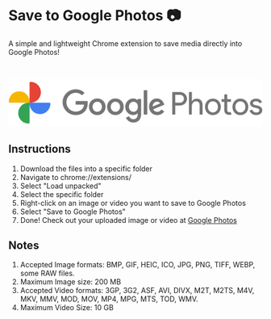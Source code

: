 # Save to Google Photos 📷
A simple and lightweight Chrome extension to save media directly into Google Photos!

<br>
<p align="center">
  <img src="google-photos-header.png" />
</p>

## Instructions
1. Download the files into a specific folder
2. Navigate to chrome://extensions/
3. Select "Load unpacked"
4. Select the specific folder
5. Right-click on an image or video you want to save to Google Photos
6. Select "Save to Google Photos"
7. Done! Check out your uploaded image or video at [Google Photos](https://photos.google.com/)

## Notes
1. Accepted Image formats: BMP, GIF, HEIC, ICO, JPG, PNG, TIFF, WEBP, some RAW files.
2. Maximum Image size: 200 MB
2. Accepted Video formats: 3GP, 3G2, ASF, AVI, DIVX, M2T, M2TS, M4V, MKV, MMV, MOD, MOV, MP4, MPG, MTS, TOD, WMV.
4. Maximum Video Size: 10 GB
